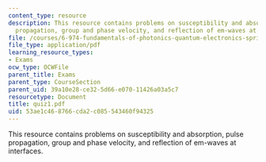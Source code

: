 ```yaml
---
content_type: resource
description: This resource contains problems on susceptibility and absorption, pulse
  propagation, group and phase velocity, and reflection of em-waves at interfaces.
file: /courses/6-974-fundamentals-of-photonics-quantum-electronics-spring-2006/53ae1c468766cda2c085543460f94325_quiz1.pdf
file_type: application/pdf
learning_resource_types:
- Exams
ocw_type: OCWFile
parent_title: Exams
parent_type: CourseSection
parent_uid: 39a10e28-ce32-5d66-e070-11426a03a5c7
resourcetype: Document
title: quiz1.pdf
uid: 53ae1c46-8766-cda2-c085-543460f94325
---
```

This resource contains problems on susceptibility and absorption, pulse propagation, group and phase velocity, and reflection of em-waves at interfaces.

